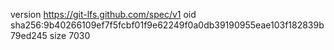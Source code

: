 version https://git-lfs.github.com/spec/v1
oid sha256:9b40266109ef7f5fcbf01f9e62249f0a0db39190955eae103f182839b79ed245
size 7030

